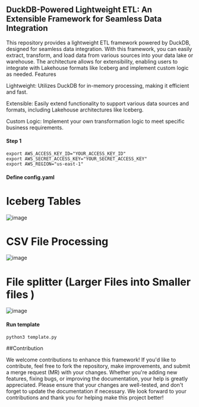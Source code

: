 ## DuckDB-Powered Lightweight ETL: An Extensible Framework for Seamless Data Integration


This repository provides a lightweight ETL framework powered by DuckDB, designed for seamless data integration. With this framework, you can easily extract, transform, and load data from various sources into your data lake or warehouse. The architecture allows for extensibility, enabling users to integrate with Lakehouse formats like Iceberg and implement custom logic as needed.
Features


Lightweight: Utilizes DuckDB for in-memory processing, making it efficient and fast.


Extensible: Easily extend functionality to support various data sources and formats, including Lakehouse architectures like Iceberg.


Custom Logic: Implement your own transformation logic to meet specific business requirements.

#### Step 1
```
export AWS_ACCESS_KEY_ID="YOUR_ACCESS_KEY_ID"
export AWS_SECRET_ACCESS_KEY="YOUR_SECRET_ACCESS_KEY"
export AWS_REGION="us-east-1"
```

#### Define config.yaml

# Iceberg Tables
![image](https://github.com/user-attachments/assets/3aa5623b-9ad1-43d9-a9a6-925b89ec4c25)


# CSV File Processing 
![image](https://github.com/user-attachments/assets/7999dd0c-b25e-4e36-97b1-a9004d03f87b)

# File splitter (Larger Files into Smaller files )
![image](https://github.com/user-attachments/assets/4d60e7bd-dc27-49e1-9cf3-8ebf3a273d7b)


#### Run template 
```
python3 template.py
```

##Contribution


We welcome contributions to enhance this framework! If you'd like to contribute, feel free to fork the repository, make improvements, and submit a merge request (MR) with your changes. Whether you're adding new features, fixing bugs, or improving the documentation, your help is greatly appreciated. Please ensure that your changes are well-tested, and don't forget to update the documentation if necessary. We look forward to your contributions and thank you for helping make this project better!
